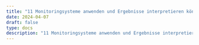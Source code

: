 ```yaml
---
title: "11 Monitoringsysteme anwenden und Ergebnisse interpretieren können"
date: 2024-04-07
draft: false
type: docs
description: "11 Monitoringsysteme anwenden und Ergebnisse interpretieren können description"
---
```


